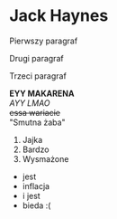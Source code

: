 
# Jack Haynes

Pierwszy paragraf

Drugi paragraf

Trzeci paragraf

**EYY MAKARENA**  
*AYY LMAO*  
~~essa wariacie~~  
"Smutna żaba"  
1. Jajka
2. Bardzo
3. Wysmażone
- jest
- inflacja
- i jest
- bieda :(
